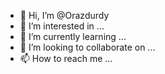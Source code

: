 - 👋 Hi, I’m @Orazdurdy
- 👀 I’m interested in ...
- 🌱 I’m currently learning ...
- 💞️ I’m looking to collaborate on ...
- 📫 How to reach me ...

<!---
Orazdurdy/Orazdurdy is a ✨ special ✨ repository because its `README.md` (this file) appears on your GitHub profile.
You can click the Preview link to take a look at your changes.
--->
